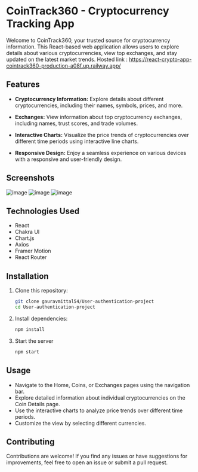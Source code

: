# CoinTrack360 - Cryptocurrency Tracking App

Welcome to CoinTrack360, your trusted source for cryptocurrency information. This React-based web application allows users to explore details about various cryptocurrencies, view top exchanges, and stay updated on the latest market trends.
Hosted link : https://react-crypto-app-cointrack360-production-a08f.up.railway.app/


## Features

- **Cryptocurrency Information:** Explore details about different cryptocurrencies, including their names, symbols, prices, and more.

- **Exchanges:** View information about top cryptocurrency exchanges, including names, trust scores, and trade volumes.

- **Interactive Charts:** Visualize the price trends of cryptocurrencies over different time periods using interactive line charts.

- **Responsive Design:** Enjoy a seamless experience on various devices with a responsive and user-friendly design.

## Screenshots

![image](https://github.com/gauravmittal54/React-Crypto-App-CoinTrack360-/assets/61792468/78831644-a984-4809-9406-4b1c5d735d63)
![image](https://github.com/gauravmittal54/React-Crypto-App-CoinTrack360-/assets/61792468/8e6ec511-efbb-4af4-96ca-73dfd894726f)
![image](https://github.com/gauravmittal54/React-Crypto-App-CoinTrack360-/assets/61792468/6a2e2824-a784-45ee-98fe-ed0ace1fad70)





## Technologies Used

- React
- Chakra UI
- Chart.js
- Axios
- Framer Motion
- React Router

## Installation

1. Clone this repository:
   ```bash
   git clone gauravmittal54/User-authentication-project
   cd User-authentication-project

2. Install dependencies:
   ```bash
   npm install
   
4. Start the server
   ```bash
   npm start


## Usage
- Navigate to the Home, Coins, or Exchanges pages using the navigation bar.
- Explore detailed information about individual cryptocurrencies on the Coin Details page.
- Use the interactive charts to analyze price trends over different time periods.
- Customize the view by selecting different currencies.

## Contributing

Contributions are welcome! If you find any issues or have suggestions for improvements, feel free to open an issue or submit a pull request.



